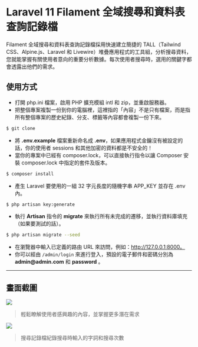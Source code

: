 # Laravel 11 Filament 全域搜尋和資料表查詢記錄檔

Filament 全域搜尋和資料表查詢記錄檔採用快速建立簡捷的 TALL（Tailwind CSS、Alpine.js、Laravel 和 Livewire）堆疊應用程式的工具組，分析搜尋資料，您就能掌握有關使用者意向的重要分析數據。每次使用者搜尋時，選用的關鍵字都會透露出他們的需求。

## 使用方式
- 打開 php.ini 檔案，啟用 PHP 擴充模組 intl 和 zip，並重啟服務器。
- 把整個專案複製一份到你的電腦裡，這裡指的「內容」不是只有檔案，而是指所有整個專案的歷史紀錄、分支、標籤等內容都會複製一份下來。
```sh
$ git clone
```
- 將 __.env.example__ 檔案重新命名成 __.env__，如果應用程式金鑰沒有被設定的話，你的使用者 sessions 和其他加密的資料都是不安全的！
- 當你的專案中已經有 composer.lock，可以直接執行指令以讓 Composer 安裝 composer.lock 中指定的套件及版本。
```sh
$ composer install
```
- 產生 Laravel 要使用的一組 32 字元長度的隨機字串 APP_KEY 並存在 .env 內。
```sh
$ php artisan key:generate
```
- 執行 __Artisan__ 指令的 __migrate__ 來執行所有未完成的遷移，並執行資料庫填充（如果要測試的話）。
```sh
$ php artisan migrate --seed
```
- 在瀏覽器中輸入已定義的路由 URL 來訪問，例如：http://127.0.0.1:8000。
- 你可以經由 `/admin/login` 來進行登入，預設的電子郵件和密碼分別為 __admin@admin.com__ 和 __password__ 。

----

## 畫面截圖
![](https://i.imgur.com/iHj4QZA.gif)
> 輕鬆瞭解使用者感興趣的內容，並掌握更多潛在需求

![](https://i.imgur.com/EDlQPGp.png)
> 搜尋記錄檔紀錄搜尋時輸入的字詞和搜尋次數
